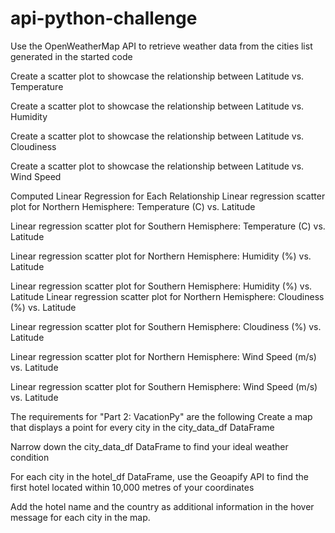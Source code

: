 # api-python-challenge
Use the OpenWeatherMap API to retrieve weather data from the cities list generated in the started code

Create a scatter plot to showcase the relationship between Latitude vs. Temperature

Create a scatter plot to showcase the relationship between Latitude vs. Humidity

Create a scatter plot to showcase the relationship between Latitude vs. Cloudiness 

Create a scatter plot to showcase the relationship between Latitude vs. Wind Speed 

Computed Linear Regression for Each Relationship
Linear regression scatter plot for Northern Hemisphere: Temperature (C) vs. Latitude 

Linear regression scatter plot for Southern Hemisphere: Temperature (C) vs. Latitude

Linear regression scatter plot for Northern Hemisphere: Humidity (%) vs. Latitude 

Linear regression scatter plot for Southern Hemisphere: Humidity (%) vs. Latitude 
Linear regression scatter plot for Northern Hemisphere: Cloudiness (%) vs. Latitude 

Linear regression scatter plot for Southern Hemisphere: Cloudiness (%) vs. Latitude 

Linear regression scatter plot for Northern Hemisphere: Wind Speed (m/s) vs. Latitude 

Linear regression scatter plot for Southern Hemisphere: Wind Speed (m/s) vs. Latitude

The requirements for "Part 2: VacationPy" are the following 
Create a map that displays a point for every city in the city_data_df DataFrame 

Narrow down the city_data_df DataFrame to find your ideal weather condition 

For each city in the hotel_df DataFrame, use the Geoapify API to find the first hotel located within 10,000 metres of your coordinates 

Add the hotel name and the country as additional information in the hover message for each city in the map.
